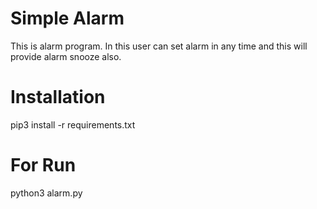 # Simple Alarm
This is alarm program. In this user can set alarm in any time and this will provide alarm snooze also.
# Installation 
pip3 install -r requirements.txt
# For Run
python3 alarm.py
